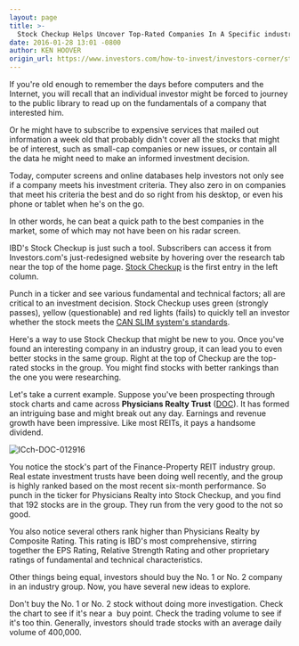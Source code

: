 ```yaml
---
layout: page
title: >-
  Stock Checkup Helps Uncover Top-Rated Companies In A Specific industry
date: 2016-01-28 13:01 -0800
author: KEN HOOVER
origin_url: https://www.investors.com/how-to-invest/investors-corner/stock-checkup-helps-uncover-top-rating-companies/
---
```


If you're old enough to remember the days before computers and the Internet, you will recall that an individual investor might be forced to journey to the public library to read up on the fundamentals of a company that interested him.

Or he might have to subscribe to expensive services that mailed out information a week old that probably didn't cover all the stocks that might be of interest, such as small-cap companies or new issues, or contain all the data he might need to make an informed investment decision.

Today, computer screens and online databases help investors not only see if a company meets his investment criteria. They also zero in on companies that meet his criteria the best and do so right from his desktop, or even his phone or tablet when he's on the go.

In other words, he can beat a quick path to the best companies in the market, some of which may not have been on his radar screen.

IBD's Stock Checkup is just such a tool. Subscribers can access it from Investors.com's just-redesigned website by hovering over the research tab near the top of the home page. [Stock Checkup](http://research.investors.com/stock-checkup/) is the first entry in the left column.

Punch in a ticker and see various fundamental and technical factors; all are critical to an investment decision. Stock Checkup uses green (strongly passes), yellow (questionable) and red lights (fails) to quickly tell an investor whether the stock meets the [CAN SLIM system's standards](http://education.investors.com/courselandingpage.aspx?id=735749).

Here's a way to use Stock Checkup that might be new to you. Once you've found an interesting company in an industry group, it can lead you to even better stocks in the same group. Right at the top of Checkup are the top-rated stocks in the group. You might find stocks with better rankings than the one you were researching.

Let's take a current example. Suppose you've been prospecting through stock charts and came across **Physicians Realty Trust** ([DOC](https://research.investors.com/quote.aspx?symbol=DOC)). It has formed an intriguing base and might break out any day. Earnings and revenue growth have been impressive. Like most REITs, it pays a handsome dividend.

![ICch-DOC-012916](https://www.investors.com/wp-content/uploads/2016/01/ICch-DOC-012916.jpg)

You notice the stock's part of the Finance-Property REIT industry group. Real estate investment trusts have been doing well recently, and the group is highly ranked based on the most recent six-month performance. So punch in the ticker for Physicians Realty into Stock Checkup, and you find that 192 stocks are in the group. They run from the very good to the not so good.

You also notice several others rank higher than Physicians Realty by Composite Rating. This rating is IBD's most comprehensive, stirring together the EPS Rating, Relative Strength Rating and other proprietary ratings of fundamental and technical characteristics.

Other things being equal, investors should buy the No. 1 or No. 2 company in an industry group. Now, you have several new ideas to explore.

Don't buy the No. 1 or No. 2 stock without doing more investigation. Check the chart to see if it's near a  buy point. Check the trading volume to see if it's too thin. Generally, investors should trade stocks with an average daily volume of 400,000.






